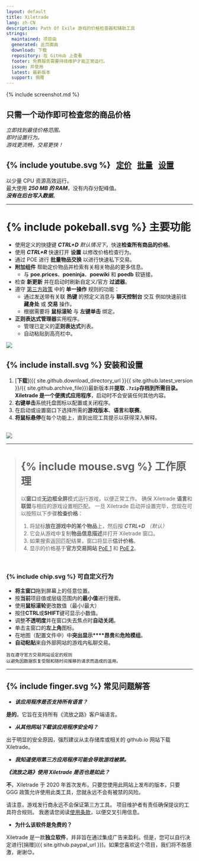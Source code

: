 ```yaml
---
layout: default
title: Xiletrade
lang: zh-CN
description: Path Of Exile 游戏的价格检查器和辅助工具
strings:
  maintained: 项目由
  generated: 此页面由
  download: 下载
  repository: 在 GitHub 上查看
  footer: 免费服务需要持续维护才能正常运行。
  issue: 并使用
  latest: 最新版本
  support: 捐赠
---
```

{% include screenshot.md %}
## 只需一个动作即可检查您的商品价格

*立即找到最佳价格范围。*  
*即时设置行为。*  
*游戏更流畅，交易更快！*  

## {% include youtube.svg %} &nbsp; [定价](https://youtu.be/4mP3uOsr8oc) &nbsp; [批量](https://youtu.be/6yuLZXTho-A) &nbsp; [设置](https://youtu.be/libdIjrNM-8)<br>

以少量 CPU 资源高效运行。  
最大使用 ***250 MB 的 RAM***，没有内存分配峰值。  
***没有在后台写入数据***。  

* * *

# {% include pokeball.svg %} 主要功能

- 使用定义的快捷键 ***CTRL+D*** *默认情况下*，快速**检查所有商品的价格**。
- 使用 ***CTRL+R*** 快速打开 **设置** 以修改价格检查行为。
- 通过 POE 进行 **批量物品交换** 以进行快速私下交易。
- **附加组件** 帮助定价物品并检索有关相关物品的更多信息。
	- 与 **poe.prices**、**poeninja**、**poewiki** 和 **poedb** 软链接。
- 检查 **新更新** 并在启动时刷新自定义/官方 **过滤器**。
- 遵守 [第三方政策](https://www.pathofexile.com/developer/docs#policy) 中的 **单一操作** 规则的功能：
	- 通过发送带有关联 **热键** 的预定义消息与 **聊天控制台** 交互
例如快速前往 **藏身处** 或 **交易** 操作。
	- 根据需要将 **鼠标滚轮** 与 **左键单击** 绑定。
- **正则表达式管理器**实用程序。
	- 管理已定义的**正则表达式**列表。
	- 自动粘贴到高亮栏中。  

<img align="center" src="https://github.com/user-attachments/assets/1a3229fe-9f61-4c18-b4de-98e2ee026ace">
<br>

## {% include install.svg %} 安装和设置

1. [**下载**]({{ site.github.download_directory_url }}{{ site.github.latest_version }}/{{ site.github.archive_file}})最新版本并**提取** **`.7zip`**存档到所需目录。
Xiletrade 是一个**便携式应用程序**，启动时不会安装任何其他内容。
2. **右键单击**系统托盘图标以配置或关闭程序。
3. 在启动或设置窗口下选择所需的**游戏版本**、**语言**和**联赛**。
4. **将鼠标悬停**在每个功能上，直到出现工具提示以获得深入解释。  
<br>
<img src="https://github.com/user-attachments/assets/2aa8b83a-9144-4b56-8d79-1808aac0d486">
<br>

* * *
> # {% include mouse.svg %} 工作原理
>
> 以**窗口**或**无边框全屏**模式运行游戏，以便正常工作。
> 确保 Xiletrade **语言**和**联盟**与相应的游戏设置相匹配。
> 一旦 Xiletrade 启动并设置完毕，您现在可以按照以下步骤**检查价格**：
>   1. 将鼠标**放在游戏中的某个物品**上，然后按 ***CTRL+D*** *（默认）*
>   2. 它会从游戏中复制**物品信息描述**并打开 Xiletrade 窗口。
>   3. 如果搜索返回匹配结果，窗口将显示**估计价格**。
>   4. 显示的价格基于**官方交易网站** [PoE 1](https://www.pathofexile.com/trade/search/) 和 [PoE 2](https://www.pathofexile.com/trade2/search/poe2/)。
<br>

### {% include chip.svg %} 可自定义行为

* **将主窗口**拖到屏幕上的任意位置。
* 按**当前**项目值或层级范围内的**最小值**进行搜索。
* 使用**鼠标滚轮**更改数值（最小/最大）
* 按住**CTRL**或**SHIFT**键可显示小数值。
* 调整**不透明度**并在窗口失去焦点时**自动关闭**。
* 单击主窗口的**左上角**图标。
* 在地图（配置文件中）中**突出显示****昂贵**和**危险模组**。
* **自动粘贴**来自外部网站的游戏内私聊交易。

```
旨在遵守官方交易网站设定的规则
以避免因数据恢复受限和随时间推移的请求而造成的滥用。
```

* * *

## {% include finger.svg %} 常见问题解答

- ***该应用程序是否支持所有语言？***

**是的**，它旨在支持所有《流放之路》客户端语言。

- ***从其他网站下载该应用程序安全吗？***

出于明显的安全原因，强烈建议从主存储库或相关的 github.io 网站下载 Xiletrade。

- ***我知道使用第三方应用程序可能会导致游戏被禁。***

***《流放之路》使用 Xiletrade 是否也是如此？***

**不**，Xiletrade 于 2020 年首次发布，只要您使用此网站上发布的版本，只要 GGG 政策允许使用此类工具，您就永远不会有被禁的风险。

请注意，游戏发行商永远不会保证第三方工具。
项目维护者有责任确保提议的工具符合规则。
我邀请您阅读[使用条款](https://www.pathofexile.com/developer/docs#policy)，以便交叉引用信息。

- **为什么该软件是免费的？**

Xiletrade 是一款**独立软件**，并非旨在通过集成广告来盈利。但是，您可以自行决定进行[捐赠]({{ site.github.paypal_url }})。如果您喜欢这个项目，我们将不胜感激，谢谢😊。